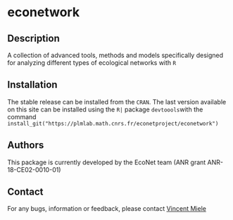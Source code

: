 # econetwork

## Description

A collection of advanced tools, methods and models specifically  designed  for  analyzing different  types  of  ecological  networks with `R`

## Installation

The stable release can be installed from the `CRAN`. The last version available on this site can be installed using the `R|` package `devtoools`with the command `install_git("https://plmlab.math.cnrs.fr/econetproject/econetwork")` 

## Authors

This package is currently developed by the EcoNet team (ANR grant ANR-18-CE02-0010-01)

## Contact

For any bugs, information or feedback, please contact [Vincent Miele](https://lbbe.univ-lyon1.fr/-Miele-Vincent-.html?lang=en)